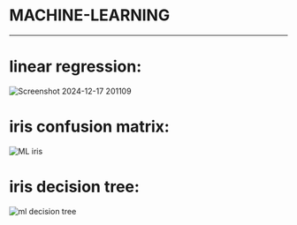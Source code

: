 # MACHINE-LEARNING
--------------------------------------------------------------------------------------------------------------------
# linear regression:






![Screenshot 2024-12-17 201109](https://github.com/user-attachments/assets/f1072ecf-7621-4282-bc06-090d5a986b0d)




# iris confusion matrix:


![ML iris](https://github.com/user-attachments/assets/3315fbb2-f101-4423-9604-62a219240364)

# iris decision tree:



![ml decision tree](https://github.com/user-attachments/assets/b639d49d-bbb4-4c51-96f1-2937679f53a3)


